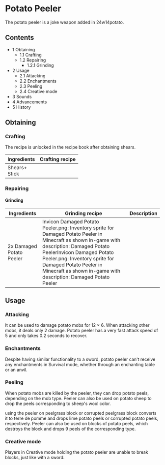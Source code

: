 # Potato Peeler
The potato peeler is a joke weapon added in 24w14potato.

## Contents
- 1 Obtaining
	- 1.1 Crafting
	- 1.2 Repairing
		- 1.2.1 Grinding
- 2 Usage
	- 2.1 Attacking
	- 2.2 Enchantments
	- 2.3 Peeling
	- 2.4 Creative mode
- 3 Sounds
- 4 Advancements
- 5 History

## Obtaining
### Crafting
The recipe is unlocked in the recipe book after obtaining shears.

| Ingredients       | Crafting recipe |
|-------------------|-----------------|
| Shears+<br/>Stick |                 |

### Repairing
#### Grinding
| Ingredients              | Grinding recipe                                                                                                                                                                                                                                                                                        | Description |
|--------------------------|--------------------------------------------------------------------------------------------------------------------------------------------------------------------------------------------------------------------------------------------------------------------------------------------------------|-------------|
| 2x Damaged Potato Peeler | Invicon Damaged Potato Peeler.png: Inventory sprite for Damaged Potato Peeler in Minecraft as shown in-game with description: Damaged Potato PeelerInvicon Damaged Potato Peeler.png: Inventory sprite for Damaged Potato Peeler in Minecraft as shown in-game with description: Damaged Potato Peeler |             |

## Usage
### Attacking
It can be used to damage potato mobs for 12 × 6. When attacking other mobs, it deals only 2 damage. Potato peeler has a very fast attack speed of 5 and only takes 0.2 seconds to recover.

### Enchantments
Despite having similar functionality to a sword, potato peeler can't receive any enchantments in Survival mode, whether through an enchanting table or an anvil.

### Peeling
When potato mobs are killed by the peeler, they can drop potato peels, depending on the mob type. Peeler can also be used on potato sheep to drop the peels corresponding to sheep's wool color.

using the peeler on peelgrass block or corrupted peelgrass block converts it to terre de pomme and drops lime potato peels or corrupted potato peels, respectively. Peeler can also be used on blocks of potato peels, which destroys the block and drops 9 peels of the corresponding type.

### Creative mode
Players in Creative mode holding the potato peeler are unable to break blocks, just like with a sword.


